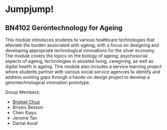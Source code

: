 # Jumpjump!
## BN4102 Gerontechnology for Ageing

This module introduces students to various healthcare technologies that alleviate the burden associated with ageing, with a focus on designing and developing appropriate technological innovations for the silver economy. The module covers the topics on the biology of ageing, psychosocial aspects of ageing, technologies in assisted living, caregiving, as well as digital health in ageing. This module also includes a service learning project where students partner with various social service agencies to identify and address existing gaps through a hands-on design project to develop a gerontechnological innovation prototype.

Group Members: 
- [Bridget Chua](https://github.com/bridget5615)
- Briseis Besson
- Chen Xiayu
- Jerome Tan 
- Danial Asraf
